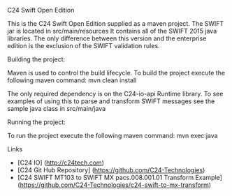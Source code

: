 C24 Swift Open Edition

This is the C24 Swift Open Edition supplied as a maven project.
The SWIFT jar is located in src/main/resources
It contains all of the SWIFT 2015 java libraries.
The only difference between this version and the enterprise edition is the exclusion of the SWIFT validation rules.
 
Building the project:

Maven is used to control the build lifecycle.
To build the project execute the following maven command: mvn clean install 
   
The only required dependency is on the C24-io-api Runtime library.
To see examples of using this to parse and transform SWIFT messages see the sample java class in src/main/java

Running the project:

To run the project execute the following maven command: mvn exec:java

Links

* [C24 IO] (http://c24tech.com)
* [C24 Git Hub Repository] (https://github.com/C24-Technologies)
* [C24 SWIFT MT103 to SWIFT MX pacs.008.001.01 Transform Example] (https://github.com/C24-Technologies/c24-swift-to-mx-transform)